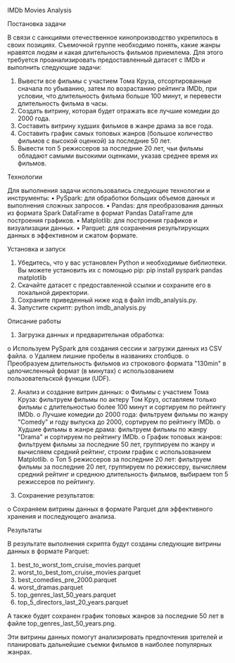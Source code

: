 IMDb Movies Analysis

Постановка задачи

В связи с санкциями отечественное кинопроизводство укрепилось в своих позициях. Съемочной группе необходимо понять, какие жанры нравятся людям и какая длительность фильмов приемлема. Для этого требуется проанализировать предоставленный датасет с IMDb и выполнить следующие задачи:

1.	Вывести все фильмы с участием Тома Круза, отсортированные сначала по убыванию, затем по возрастанию рейтинга IMDb, при условии, что длительность фильма больше 100 минут, и перевести длительность фильма в часы.
2.	Создать витрину, которая будет отражать все лучшие комедии до 2000 года.
3.	Составить витрину худших фильмов в жанре драма за все года.
4.	Составить график самых топовых жанров (большое количество фильмов с высокой оценкой) за последние 50 лет.
5.	Вывести топ 5 режиссеров за последние 20 лет, чьи фильмы обладают самыми высокими оценками, указав среднее время их фильмов.
   
Технологии

Для выполнения задачи использовались следующие технологии и инструменты:
•	PySpark: для обработки больших объемов данных и выполнения сложных запросов.
•	Pandas: для преобразования данных из формата Spark DataFrame в формат Pandas DataFrame для построения графиков.
•	Matplotlib: для построения графиков и визуализации данных.
•	Parquet: для сохранения результирующих данных в эффективном и сжатом формате.

Установка и запуск

1.	Убедитесь, что у вас установлен Python и необходимые библиотеки. Вы можете установить их с помощью pip:
pip install pyspark pandas matplotlib
2.	Скачайте датасет с предоставленной ссылки и сохраните его в локальной директории.
3.	Сохраните приведенный ниже код в файл imdb_analysis.py.
4.	Запустите скрипт:
python imdb_analysis.py

Описание работы

1.	Загрузка данных и предварительная обработка:
   
o	Используем PySpark для создания сессии и загрузки данных из CSV файла.
o	Удаляем лишние пробелы в названиях столбцов.
o	Преобразуем длительность фильмов из строкового формата "130min" в целочисленный формат (в минутах) с использованием пользовательской функции (UDF).

2.	Анализ и создание витрин данных:
o	Фильмы с участием Тома Круза: фильтруем фильмы по актеру Том Круз, оставляем только фильмы с длительностью более 100 минут и сортируем по рейтингу IMDb.
o	Лучшие комедии до 2000 года: фильтруем фильмы по жанру "Comedy" и году выпуска до 2000, сортируем по рейтингу IMDb.
o	Худшие фильмы в жанре драма: фильтруем фильмы по жанру "Drama" и сортируем по рейтингу IMDb.
o	График топовых жанров: фильтруем фильмы за последние 50 лет, группируем по жанру и вычисляем средний рейтинг, строим график с использованием Matplotlib.
o	Топ 5 режиссеров за последние 20 лет: фильтруем фильмы за последние 20 лет, группируем по режиссеру, вычисляем средний рейтинг и среднюю длительность фильмов, выбираем топ 5 режиссеров по рейтингу.

3.	Сохранение результатов:
   
o	Сохраняем витрины данных в формате Parquet для эффективного хранения и последующего анализа.

Результаты

В результате выполнения скрипта будут созданы следующие витрины данных в формате Parquet:

1.	best_to_worst_tom_cruise_movies.parquet
2.	worst_to_best_tom_cruise_movies.parquet
3.	best_comedies_pre_2000.parquet
4.	worst_dramas.parquet
5.	top_genres_last_50_years.parquet
6.	top_5_directors_last_20_years.parquet
   
А также будет сохранен график топовых жанров за последние 50 лет в файле top_genres_last_50_years.png.

Эти витрины данных помогут анализировать предпочтения зрителей и планировать дальнейшие съемки фильмов в наиболее популярных жанрах.
